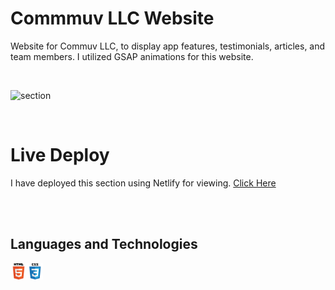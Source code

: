 # Commmuv LLC Website
Website for Commuv LLC, to display app features, testimonials, articles, and team members. I utilized GSAP animations for this website.

<br />

![section](./nytelock-section/src/imgs/section.PNG)

<br />

# Live Deploy
I have deployed this section using Netlify for viewing. [Click Here](https://commuvwebsite.netlify.app/)


<br />
<br />

## Languages and Technologies

<img align="left" alt="HTML5" width="26px" src="https://raw.githubusercontent.com/github/explore/80688e429a7d4ef2fca1e82350fe8e3517d3494d/topics/html/html.png" />
<img align="left" alt="CSS3" width="26px" src="https://raw.githubusercontent.com/github/explore/80688e429a7d4ef2fca1e82350fe8e3517d3494d/topics/css/css.png" />
